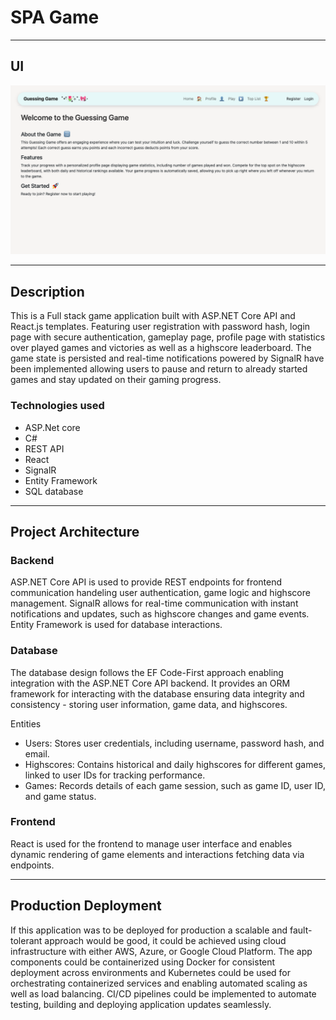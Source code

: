 # SPA Game

---

## UI 

![SPA-Game-User-Interface](SPA-Game-User-Interface.png)

---

## Description

This is a Full stack game application built with ASP.NET Core API and React.js templates. Featuring user registration with password hash, login page with secure authentication, gameplay page, profile page with statistics over played games and victories as well as a highscore leaderboard. The game state is persisted and real-time notifications powered by SignalR have been implemented allowing users to pause and return to already started games and stay updated on their gaming progress.

### Technologies used

- ASP.Net core 
- C#
- REST API
- React 
- SignalR
- Entity Framework
- SQL database

---

## Project Architecture

### Backend

ASP.NET Core API is used to provide REST endpoints for frontend communication handeling user authentication, game logic and highscore management. SignalR allows for real-time communication with instant notifications and updates, such as highscore changes and game events. Entity Framework is used for database interactions.

### Database

The database design follows the EF Code-First approach enabling integration with the ASP.NET Core API backend. It provides an ORM framework for interacting with the database ensuring data integrity and consistency - storing user information, game data, and highscores.

Entities


- Users: Stores user credentials, including username, password hash, and email.
- Highscores: Contains historical and daily highscores for different games, linked to user IDs for tracking performance.
- Games: Records details of each game session, such as game ID, user ID, and game status.

### Frontend

React is used for the frontend to manage user interface and enables dynamic rendering of game elements and interactions fetching data via endpoints.

---

## Production Deployment

If this application was to be deployed for production a scalable and fault-tolerant approach would be good, it could be achieved using cloud infrastructure with either AWS, Azure, or Google Cloud Platform. The app components could be containerized using Docker for consistent deployment across environments and Kubernetes could be used for orchestrating containerized services and enabling automated scaling as well as load balancing. CI/CD pipelines could be implemented to automate testing, building and deploying application updates seamlessly.
